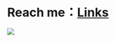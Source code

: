 # Reach me：[Links](https://linktr.ee/5j_54d93)

<picture>
  <source
    srcset="https://github-readme-stats.vercel.app/api?username=5j54d93&show_icons=true&title_color=ADBAC7&text_color=ADBAC7&icon_color=539BF5&border_color=C9D5E11B&bg_color=373E47&border_radius=6&custom_title=GitHub%20Stats&ring_color=539BF5"
    media="(prefers-color-scheme: dark)"
  />
  <source
    srcset="https://github-readme-stats.vercel.app/api?username=5j54d93&show_icons=true&title_color=24292F&text_color=24292F&icon_color=0969DA&border_color=1F232826&bg_color=F6F8FA&border_radius=6&custom_title=GitHub%20Stats&ring_color=0969DA"
    media="(prefers-color-scheme: light), (prefers-color-scheme: no-preference)"
  />
  <img src="https://github-readme-stats.vercel.app/api?username=5j54d93&show_icons=true" />
</picture>
